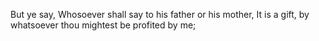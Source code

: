 But ye say, Whosoever shall say to his father or his mother, It is a gift, by whatsoever thou mightest be profited by me;
